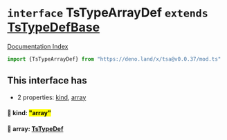 # `interface` TsTypeArrayDef `extends` [TsTypeDefBase](../private.interface.TsTypeDefBase/README.md)

[Documentation Index](../README.md)

```ts
import {TsTypeArrayDef} from "https://deno.land/x/tsa@v0.0.37/mod.ts"
```

## This interface has

- 2 properties:
[kind](#-kind-array),
[array](#-array-tstypedef)


#### 📄 kind: <mark>"array"</mark>



#### 📄 array: [TsTypeDef](../type.TsTypeDef/README.md)




